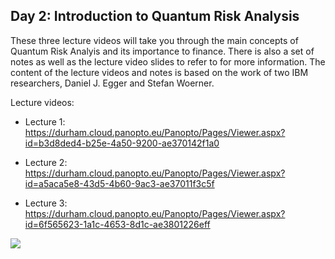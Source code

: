 ## Day 2: Introduction to Quantum Risk Analysis

These three lecture videos will take you through the main concepts of Quantum Risk Analyis and its importance to finance. There is also a set of notes as well as the lecture video slides to refer to for more information. The content of the lecture videos and notes is based on the work of two IBM researchers, Daniel J. Egger and Stefan Woerner. 

Lecture videos:
 - Lecture 1: https://durham.cloud.panopto.eu/Panopto/Pages/Viewer.aspx?id=b3d8ded4-b25e-4a50-9200-ae370142f1a0
 
 - Lecture 2: https://durham.cloud.panopto.eu/Panopto/Pages/Viewer.aspx?id=a5aca5e8-43d5-4b60-9ac3-ae37011f3c5f
 
 - Lecture 3: https://durham.cloud.panopto.eu/Panopto/Pages/Viewer.aspx?id=6f565623-1a1c-4653-8d1c-ae3801226eff

 ![](https://globalriskinstitute.org/wp-content/uploads/2017/01/iStock-123208401_cropped.jpg)


